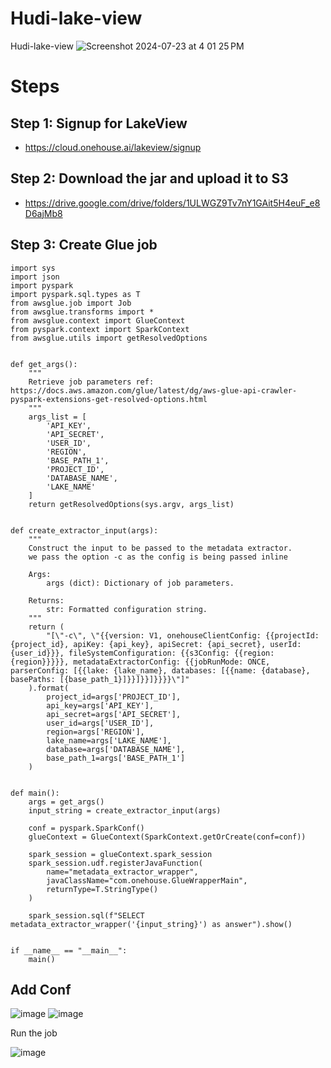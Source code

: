 # Hudi-lake-view
Hudi-lake-view
![Screenshot 2024-07-23 at 4 01 25 PM](https://github.com/user-attachments/assets/b3cd364a-1ff3-47e2-83f1-b41c6148b3d6)


# Steps 

## Step 1: Signup for LakeView
* https://cloud.onehouse.ai/lakeview/signup



## Step 2: Download the jar and upload it to S3
* https://drive.google.com/drive/folders/1ULWGZ9Tv7nY1GAit5H4euF_e8D6ajMb8

## Step 3: Create Glue job 
```
import sys
import json
import pyspark
import pyspark.sql.types as T
from awsglue.job import Job
from awsglue.transforms import *
from awsglue.context import GlueContext
from pyspark.context import SparkContext
from awsglue.utils import getResolvedOptions


def get_args():
    """
    Retrieve job parameters ref: https://docs.aws.amazon.com/glue/latest/dg/aws-glue-api-crawler-pyspark-extensions-get-resolved-options.html
    """
    args_list = [
        'API_KEY',
        'API_SECRET',
        'USER_ID',
        'REGION',
        'BASE_PATH_1',
        'PROJECT_ID',
        'DATABASE_NAME',
        'LAKE_NAME'
    ]
    return getResolvedOptions(sys.argv, args_list)


def create_extractor_input(args):
    """
    Construct the input to be passed to the metadata extractor.
    we pass the option -c as the config is being passed inline

    Args:
        args (dict): Dictionary of job parameters.

    Returns:
        str: Formatted configuration string.
    """
    return (
        "[\"-c\", \"{{version: V1, onehouseClientConfig: {{projectId: {project_id}, apiKey: {api_key}, apiSecret: {api_secret}, userId: {user_id}}}, fileSystemConfiguration: {{s3Config: {{region: {region}}}}}, metadataExtractorConfig: {{jobRunMode: ONCE, parserConfig: [{{lake: {lake_name}, databases: [{{name: {database}, basePaths: [{base_path_1}]}}]}}]}}}}\"]"
    ).format(
        project_id=args['PROJECT_ID'],
        api_key=args['API_KEY'],
        api_secret=args['API_SECRET'],
        user_id=args['USER_ID'],
        region=args['REGION'],
        lake_name=args['LAKE_NAME'],
        database=args['DATABASE_NAME'],
        base_path_1=args['BASE_PATH_1']
    )


def main():
    args = get_args()
    input_string = create_extractor_input(args)

    conf = pyspark.SparkConf()
    glueContext = GlueContext(SparkContext.getOrCreate(conf=conf))

    spark_session = glueContext.spark_session
    spark_session.udf.registerJavaFunction(
        name="metadata_extractor_wrapper",
        javaClassName="com.onehouse.GlueWrapperMain",
        returnType=T.StringType()
    )

    spark_session.sql(f"SELECT metadata_extractor_wrapper('{input_string}') as answer").show()


if __name__ == "__main__":
    main()

```

## Add Conf
![image](https://github.com/user-attachments/assets/15404a4f-2638-4cb4-8de1-dd355f3483e9)
![image](https://github.com/user-attachments/assets/a6d2a007-c69f-4f1a-a289-c7e9cb9ad93c)


Run the job 

![image](https://github.com/user-attachments/assets/d5739001-84b3-4ee2-9105-3689d23de8d0)



